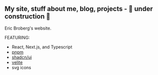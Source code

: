 
## My site, stuff about me, blog, projects - 🚧 under construction 🚧

Eric Broberg's website.



FEATURING: 
- React, Next.js, and Typescript
- [pnpm](https://pnpm.io/)
- [shadcn/ui](https://github.com/shadcn/ui)
- [velite](https://github.com/velitejs/velite)
- svg icons





